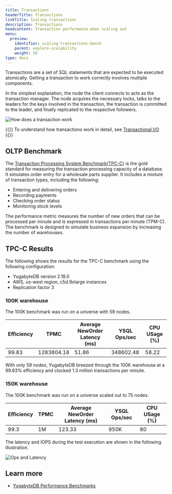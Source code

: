 ```yaml
---
title: Transactions
headerTitle: Transactions
linkTitle: Scaling transactions
description: Transactions
headcontent: Transaction performance when scaling out
menu:
  preview:
    identifier: scaling-transactions-bench
    parent: explore-scalability
    weight: 50
type: docs
---
```


Transactions are a set of SQL statements that are expected to be executed atomically. Getting a transaction to work correctly involves multiple components.

In the simplest explanation, the node the client connects to acts as the transaction manager. The node acquires the necessary locks, talks to the leaders for the keys involved in the transaction, the transaction is committed to the leader, and finally replicated to the respective followers.

![How does a transaction work](/images/explore/scalability/scaling-transactions-working.png)

{{<tip>}}
To understand how transactions work in detail, see [Transactional I/O](../../../architecture/transactions/transactional-io-path/)
{{</tip>}}

## OLTP Benchmark

The [Transaction Processing System Benchmark(TPC-C)](https://www.tpc.org/tpcc/detail5.asp) is the gold standard for measuring the transaction processing capacity of a database. It simulates order entry for a wholesale parts supplier. It includes a mixture of transaction types, including the following:

- Entering and delivering orders
- Recording payments
- Checking order status
- Monitoring stock levels

The performance metric measures the number of new orders that can be processed per minute and is expressed in transactions per minute (TPM-C). The benchmark is designed to simulate business expansion by increasing the number of warehouses.

## TPC-C Results

The following shows the results for the TPC-C benchmark using the following configuration:

- YugabyteDB version 2.18.0
- AWS, us-west region, c5d.9xlarge instances
- Replication factor 3

### 100K warehouse

The 100K benchmark was run on a universe with 59 nodes.

| Efficiency | TPMC       | Average NewOrder Latency  (ms) | YSQL Ops/sec | CPU USage (%) |
| :--------- | ---------- | ------------------------------ | ------------ | ------------- |
| 99.83      | 1283804.18 | 51.86                          | 348602.48    | 58.22         |

With only 59 nodes, YugabyteDB breezed through the 100K warehouse at a 99.83% efficiency and clocked 1.3 million transactions per minute.

### 150K warehouse

The 100K benchmark was run on a universe scaled out to 75 nodes.

| Efficiency | TPMC | Average NewOrder Latency  (ms) | YSQL Ops/sec | CPU USage (%) |
| :--------- | -----| ------------------------------ | ------------ | ------------- |
| 99.3       | 1M   | 123.33                         | 950K         | 80            |

The latency and IOPS during the test execution are shown in the following illustration.

![Ops and Latency](/images/explore/scalability/150k_warehouse_latency.png)

## Learn more

- [YugabyteDB Performance Benchmarks](../../../benchmark/)